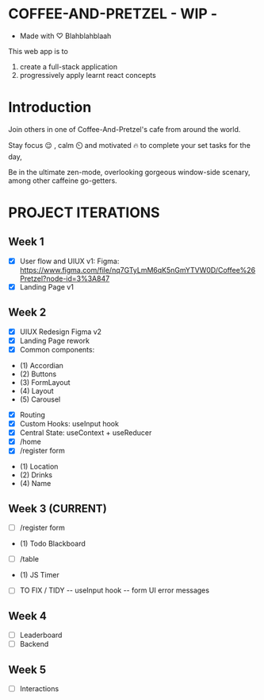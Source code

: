 # COFFEE-AND-PRETZEL - WIP -
* Made with ♡ Blahblahblaah

This web app is to 
1. create a full-stack application
2. progressively apply learnt react concepts


# Introduction
Join others in one of Coffee-And-Pretzel's cafe from around the world.

Stay focus 😌 , calm ⏲️ and motivated 🔥 to complete your set tasks for the day, 

Be in the ultimate zen-mode, overlooking gorgeous window-side scenary, among other caffeine go-getters.

# PROJECT ITERATIONS
## Week 1
- [X] User flow and UIUX v1: Figma: https://www.figma.com/file/nq7GTyLmM6qK5nGmYTVW0D/Coffee%26Pretzel?node-id=3%3A847
- [X] Landing Page v1

## Week 2
- [X] UIUX Redesign Figma v2
- [X] Landing Page rework
- [X] Common components:
- (1) Accordian
- (2) Buttons
- (3) FormLayout
- (4) Layout
- (5) Carousel
- [X] Routing
- [X] Custom Hooks: useInput hook
- [X] Central State: useContext + useReducer
- [X] /home
- [X] /register form
- (1) Location
- (2) Drinks
- (4) Name

## Week 3 (CURRENT)
- [ ] /register form
- (1) Todo Blackboard
- [ ] /table
- (1) JS Timer
- [ ] TO FIX / TIDY
-- useInput hook
-- form UI error messages

## Week 4
- [ ] Leaderboard
- [ ] Backend

## Week 5
- [ ] Interactions
